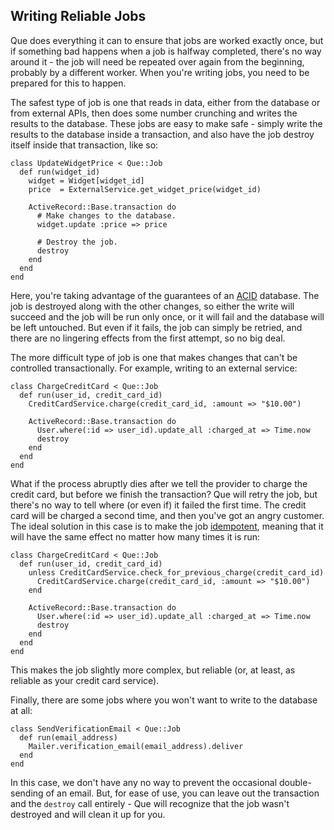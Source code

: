 ## Writing Reliable Jobs

Que does everything it can to ensure that jobs are worked exactly once, but if something bad happens when a job is halfway completed, there's no way around it - the job will need be repeated over again from the beginning, probably by a different worker. When you're writing jobs, you need to be prepared for this to happen.

The safest type of job is one that reads in data, either from the database or from external APIs, then does some number crunching and writes the results to the database. These jobs are easy to make safe - simply write the results to the database inside a transaction, and also have the job destroy itself inside that transaction, like so:

    class UpdateWidgetPrice < Que::Job
      def run(widget_id)
        widget = Widget[widget_id]
        price  = ExternalService.get_widget_price(widget_id)

        ActiveRecord::Base.transaction do
          # Make changes to the database.
          widget.update :price => price

          # Destroy the job.
          destroy
        end
      end
    end

Here, you're taking advantage of the guarantees of an [ACID](https://en.wikipedia.org/wiki/ACID) database. The job is destroyed along with the other changes, so either the write will succeed and the job will be run only once, or it will fail and the database will be left untouched. But even if it fails, the job can simply be retried, and there are no lingering effects from the first attempt, so no big deal.

The more difficult type of job is one that makes changes that can't be controlled transactionally. For example, writing to an external service:

    class ChargeCreditCard < Que::Job
      def run(user_id, credit_card_id)
        CreditCardService.charge(credit_card_id, :amount => "$10.00")

        ActiveRecord::Base.transaction do
          User.where(:id => user_id).update_all :charged_at => Time.now
          destroy
        end
      end
    end

What if the process abruptly dies after we tell the provider to charge the credit card, but before we finish the transaction? Que will retry the job, but there's no way to tell where (or even if) it failed the first time. The credit card will be charged a second time, and then you've got an angry customer. The ideal solution in this case is to make the job [idempotent](https://en.wikipedia.org/wiki/Idempotence), meaning that it will have the same effect no matter how many times it is run:

    class ChargeCreditCard < Que::Job
      def run(user_id, credit_card_id)
        unless CreditCardService.check_for_previous_charge(credit_card_id)
          CreditCardService.charge(credit_card_id, :amount => "$10.00")
        end

        ActiveRecord::Base.transaction do
          User.where(:id => user_id).update_all :charged_at => Time.now
          destroy
        end
      end
    end

This makes the job slightly more complex, but reliable (or, at least, as reliable as your credit card service).

Finally, there are some jobs where you won't want to write to the database at all:

    class SendVerificationEmail < Que::Job
      def run(email_address)
        Mailer.verification_email(email_address).deliver
      end
    end

In this case, we don't have any no way to prevent the occasional double-sending of an email. But, for ease of use, you can leave out the transaction and the `destroy` call entirely - Que will recognize that the job wasn't destroyed and will clean it up for you.
